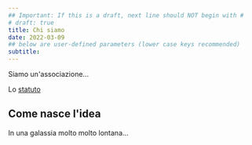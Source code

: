 ```yaml
---
## Important: If this is a draft, next line should NOT begin with #
# draft: true
title: Chi siamo
date: 2022-03-09
## below are user-defined parameters (lower case keys recommended)
subtitle:
---
```


Siamo un'associazione...

Lo [statuto](#)

## Come nasce l'idea

In una galassia molto molto lontana...

<!--
  created 2022-03-09 21:39:26.37739 +0100 CET m=+0.042317196
-->